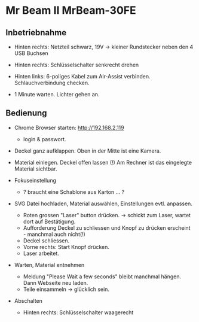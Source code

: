 Mr Beam II MrBeam-30FE
======================


Inbetriebnahme
--------------

* Hinten rechts: Netzteil schwarz, 19V -> kleiner Rundstecker neben den 4 USB Buchsen

* Hinten rechts: Schlüsselschalter senkrecht drehen

* Hinten links: 6-poliges Kabel zum Air-Assist verbinden. Schlauchverbindung checken.

* 1 Minute warten. Lichter gehen an.


Bedienung
---------

* Chrome Browser starten: http://192.168.2.119
  - login & passwort.

* Deckel ganz aufklappen. Oben in der Mitte ist eine Kamera.

* Material einlegen. Deckel offen lassen (!)
  Am Rechner ist das eingelegte Material sichtbar.

* Fokuseinstellung
  - ? braucht eine Schablone aus Karton ... ?

* SVG Datei hochladen, Material auswählen, Einstellungen evtl. anpassen.
  - Roten grossen "Laser" button drücken. -> schickt zum Laser, wartet dort auf Bestätigung.
  - Aufforderung Deckel zu schliessen und Knopf zu drücken erscheint - manchmal auch nicht(!)
  - Deckel schliessen.
  - Vorne rechts: Start Knopf drücken.
  - Laser arbeitet.

* Warten, Material entnehmen
  - Meldung "Please Wait a few seconds" bleibt manchmal hängen. Dann Webseite neu laden.
  - Teile einsammeln -> glücklich sein.

* Abschalten
  - Hinten rechts: Schlüsselschalter waagerecht

